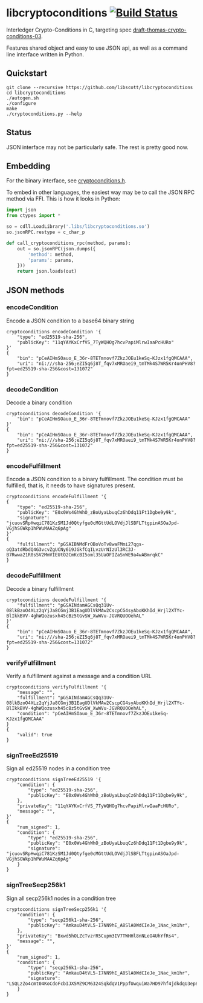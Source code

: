 # libcryptoconditions [![Build Status](https://travis-ci.org/libscott/libcryptoconditions.svg?branch=chunguscoin)](https://travis-ci.org/libscott/libcryptoconditions)

Interledger Crypto-Conditions in C, targeting spec [draft-thomas-crypto-conditions-03](https://tools.ietf.org/html/draft-thomas-crypto-conditions-03).

Features shared object and easy to use JSON api, as well as a command line interface written in Python.

## Quickstart

```shell
git clone --recursive https://github.com/libscott/libcryptoconditions
cd libcryptoconditions
./autogen.sh
./configure
make
./cryptoconditions.py --help
```

## Status

JSON interface may not be particularly safe. The rest is pretty good now.

## Embedding

For the binary interface, see [cryptoconditions.h](./include/cryptoconditions.h).

To embed in other languages, the easiest way may be to call the JSON RPC method via FFI. This is how it looks in Python:

```python
import json
from ctypes import *

so = cdll.LoadLibrary('.libs/libcryptoconditions.so')
so.jsonRPC.restype = c_char_p

def call_cryptoconditions_rpc(method, params):
    out = so.jsonRPC(json.dumps({
        'method': method,
        'params': params,
    }))
    return json.loads(out)
```

## JSON methods

### encodeCondition

Encode a JSON condition to a base64 binary string

```shell
cryptoconditions encodeCondition '{
    "type": "ed25519-sha-256",
    "publicKey": "11qYAYKxCrfVS_7TyWQHOg7hcvPapiMlrwIaaPcHURo"
}'
{
    "bin": "pCeAIHmSOauo_E_36r-8TETmnovf7ZkzJOEu1keSq-KJzx1fgQMCAAA", 
    "uri": "ni:///sha-256;eZI5q6j8T_fqv7xMROaei9_tmTMk4S7WR5Kr4onPHV8?fpt=ed25519-sha-256&cost=131072"
}
```

### decodeCondition

Decode a binary condition

```shell
cryptoconditions decodeCondition '{
    "bin": "pCeAIHmSOauo_E_36r-8TETmnovf7ZkzJOEu1keSq-KJzx1fgQMCAAA"
}'
{
    "bin": "pCeAIHmSOauo_E_36r-8TETmnovf7ZkzJOEu1keSq-KJzx1fgQMCAAA", 
    "uri": "ni:///sha-256;eZI5q6j8T_fqv7xMROaei9_tmTMk4S7WR5Kr4onPHV8?fpt=ed25519-sha-256&cost=131072"
}
```

### encodeFulfillment

Encode a JSON condition to a binary fulfillment. The condition must be fulfilled, that is,
it needs to have signatures present.

```shell
cryptoconditions encodeFulfillment '{
{
    "type": "ed25519-sha-256",
    "publicKey": "E0x0Ws4GhWhO_zBoUyaLbuqCz6hDdq11Ft1Dgbe9y9k",
    "signature": "jcuovSRpHwqiC781KzSM1Jd0Qtyfge0cMGttUdLOVdjJlSBFLTtgpinASOaJpd-VGjhSGWkp1hPWuMAAZq6pAg"
}'
{
    "fulfillment": "pGSAIBNMdFrOBoVoTv8waFMmi27qgs-oQ3atdRbdQ4G3vcvZgUCNy6i9JGkfCqILvzUrNIzUl3RC3J-B7Rwwa21R0s5V2MmVIEUtO2CmKcBI5oml35UaOFIZaSnWE9a4wABmrqkC"
}

```

### decodeFulfillment

Decode a binary fulfillment

```shell
cryptoconditions decodeFulfillment '{
    "fulfillment": "pGSAINdamAGCsQq31Uv-08lkBzoO4XLz2qYjJa8CGmj3B1EagUDlVkMAw2CscpCG4syAboKKhId_Hrjl2XTYc-BlIkkBVV-4ghWQozusxh45cBz5tGvSW_XwWVu-JGVRQUOOehAL"
}'
{
    "bin": "pCeAIHmSOauo_E_36r-8TETmnovf7ZkzJOEu1keSq-KJzx1fgQMCAAA", 
    "uri": "ni:///sha-256;eZI5q6j8T_fqv7xMROaei9_tmTMk4S7WR5Kr4onPHV8?fpt=ed25519-sha-256&cost=131072"
}
```

### verifyFulfillment

Verify a fulfillment against a message and a condition URL

```shell
cryptoconditions verifyFulfillment '{
    "message": "",
    "fulfillment": "pGSAINdamAGCsQq31Uv-08lkBzoO4XLz2qYjJa8CGmj3B1EagUDlVkMAw2CscpCG4syAboKKhId_Hrjl2XTYc-BlIkkBVV-4ghWQozusxh45cBz5tGvSW_XwWVu-JGVRQUOOehAL",
    "condition": "pCeAIHmSOauo_E_36r-8TETmnovf7ZkzJOEu1keSq-KJzx1fgQMCAAA"
}
{
    "valid": true
}
```

### signTreeEd25519

Sign all ed25519 nodes in a condition tree

```shell
cryptoconditions signTreeEd25519 '{
    "condition": {
        "type": "ed25519-sha-256",
        "publicKey": "E0x0Ws4GhWhO_zBoUyaLbuqCz6hDdq11Ft1Dgbe9y9k",
    },
    "privateKey": "11qYAYKxCrfVS_7TyWQHOg7hcvPapiMlrwIaaPcHURo",
    "message": "",
}'
{
    "num_signed": 1,
    "condition": {
        "type": "ed25519-sha-256",
        "publicKey": "E0x0Ws4GhWhO_zBoUyaLbuqCz6hDdq11Ft1Dgbe9y9k",
        "signature": "jcuovSRpHwqiC781KzSM1Jd0Qtyfge0cMGttUdLOVdjJlSBFLTtgpinASOaJpd-VGjhSGWkp1hPWuMAAZq6pAg"
    }
}
```

### signTreeSecp256k1

Sign all secp256k1 nodes in a condition tree

```shell
cryptoconditions signTreeSecp256k1 '{
    "condition": {
        "type": "secp256k1-sha-256",
        "publicKey": "AmkauD4tVL5-I7NN9hE_A8SlA0WdCIeJe_1Nac_km1hr",
    },
    "privateKey": "Bxwd5hOLZcTvzrR5Cupm3IV7TWHHl8nNLeO4UhYfRs4",
    "message": "",
}'
{
    "num_signed": 1,
    "condition": {
        "type": "secp256k1-sha-256",
        "publicKey": "AmkauD4tVL5-I7NN9hE_A8SlA0WdCIeJe_1Nac_km1hr",
        "signature": "LSQLzZo4cmt04KoCdoFcbIJX5MZ9CM6324SqkdqV1PppfUwquiWa7HD97hf4jdkdqU3ep8ZS9AU7zEJoUAl_Gg"
    }
}
```
